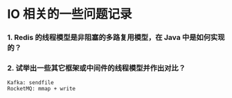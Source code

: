 # IO 相关的一些问题记录

### 1. Redis 的线程模型是非阻塞的多路复用模型，在 Java 中是如何实现的？

### 2. 试举出一些其它框架或中间件的线程模型并作出对比？

	Kafka: sendfile
    RocketMQ: mmap + write